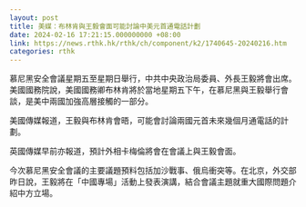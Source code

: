 ```yaml
---
layout: post
title: 美媒：布林肯與王毅會面可能討論中美元首通電話計劃
date: 2024-02-16 17:21:15.000000000 +08:00
link: https://news.rthk.hk/rthk/ch/component/k2/1740645-20240216.htm
categories: rthk
---
```


慕尼黑安全會議星期五至星期日舉行，中共中央政治局委員、外長王毅將會出席。美國國務院說，美國國務卿布林肯將於當地星期五下午，在慕尼黑與王毅舉行會談，是美中兩國加強高層接觸的一部分。

美國傳媒報道，王毅與布林肯會晤，可能會討論兩國元首未來幾個月通電話的計劃。

英國傳媒早前亦報道，預計外相卡梅倫將會在會議上與王毅會面。

今次慕尼黑安全會議的主要議題預料包括加沙戰事、俄烏衝突等。在北京，外交部昨日說，王毅將在「中國專場」活動上發表演講，結合會議主題就重大國際問題介紹中方立場。
